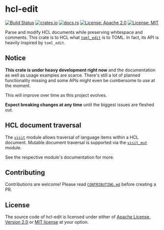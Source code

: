 # hcl-edit

[![Build Status](https://github.com/martinohmann/hcl-rs/workflows/ci/badge.svg)](https://github.com/martinohmann/hcl-rs/actions?query=workflow%3Aci)
[![crates.io](https://img.shields.io/crates/v/hcl-edit)](https://crates.io/crates/hcl-edit)
[![docs.rs](https://img.shields.io/docsrs/hcl-edit)](https://docs.rs/hcl-edit)
[![License: Apache 2.0](https://img.shields.io/badge/License-Apache_2.0-blue.svg)](https://opensource.org/licenses/Apache-2.0)
[![License: MIT](https://img.shields.io/badge/License-MIT-yellow.svg)](https://opensource.org/licenses/MIT)

Parse and modify HCL documents while preserving whitespace and comments. This
crate is to HCL what [`toml_edit`](https://docs.rs/toml_edit) is to TOML. In
fact, its API is heavily inspired by `toml_edit`.

## Notice

**This crate is under heavy development right now** and the documentation as
well as usage examples are scarce. There's still a lot of planned functionality
missing and some APIs might even be cumbersome to use at the moment.

This will improve over time as this project evolves.

**Expect breaking changes at any time** until the biggest issues are fleshed out.

## HCL document traversal

The [`visit`](https://docs.rs/hcl-edit/latest/hcl_edit/visit/index.html) module
allows traversal of language items within a HCL document. Mutable document
traversal is supported via the
[`visit_mut`](https://docs.rs/hcl-edit/latest/hcl_edit/visit_mut/index.html)
module.

See the respective module's documentation for more.

## Contributing

Contributions are welcome! Please read
[`CONTRIBUTING.md`](https://github.com/martinohmann/hcl-rs/blob/main/CONTRIBUTING.md)
before creating a PR.

## License

The source code of hcl-edit is licensed under either of [Apache License, Version
2.0](https://github.com/martinohmann/hcl-rs/blob/main/LICENSE-APACHE) or [MIT
license](https://github.com/martinohmann/hcl-rs/blob/main/LICENSE-MIT) at your
option.
